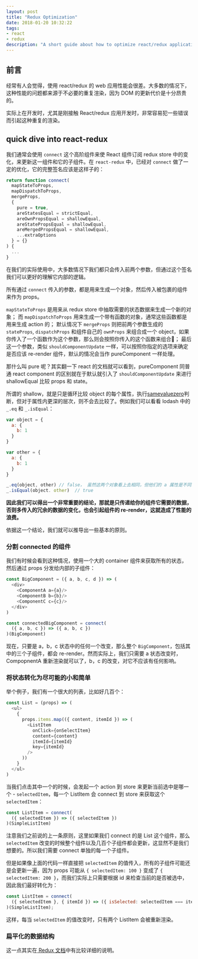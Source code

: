 ```yaml
---
layout: post
title: "Redux Optimization"
date: 2018-01-20 10:32:22
tags:
- react
- redux
description: "A short guide about how to optimize react/redux application."
---
```


## 前言

经常有人会觉得，使用 react/redux 的 web 应用性能会很差。大多数的情况下，这种性能的问题都来源于不必要的重复渲染，因为 DOM 的更新代价是十分昂贵的。

实际上在开发时，尤其是刚接触 React/redux 应用开发时，非常容易犯一些错误而引起这种重复的渲染。

## quick dive into react-redux

我们通常会使用 `connect` 这个高阶组件来使 React 组件订阅 redux store 中的变化，来更新这一组件和它的子组件。在 `react-redux` 中，已经对 `connect` 做了一定的优化，它的完整签名应该是这样子的：

```js
return function connect(
  mapStateToProps,
  mapDispatchToProps,
  mergeProps,
  {
    pure = true,
    areStatesEqual = strictEqual,
    areOwnPropsEqual = shallowEqual,
    areStatePropsEqual = shallowEqual,
    areMergedPropsEqual = shallowEqual,
    ...extraOptions
  } = {}
) {
  ...
}
```

在我们的实际使用中，大多数情况下我们都只会传入前两个参数，但通过这个签名我们可以更好的理解它内部的逻辑。

所有通过 `connect` 传入的参数，都是用来生成一个对象，然后传入被包裹的组件来作为 props。

`mapStateToProps` 是用来从 redux store 中抽取需要的状态数据来生成一个新的对象；
而 `mapDispatchToProps` 用来生成一个带有函数的对象，通常这些函数都是用来生成 action 的；
默认情况下 `mergeProps` 则把前两个参数生成的 `stateProps`, `dispatchProps` 和组件自己的 `ownProps` 来组合成一个 object，如果你传入了一个函数作为这个参数，那么则会按照你传入的这个函数来组合；
最后这一个参数，类似 `shouldComponentUpdate` 一样，可以按照你指定的选项来确定是否应该 re-render 组件，默认的情况会当作 pureComponent 一样处理。

那什么叫 pure 呢？其实翻一下 react 的文档就可以看到，pureComponent 同普通 react component 的区别就在于默认就引入了 `shouldComponentUpdate` 来进行 shallowEqual 比较 props 和 state。

所谓的 shallow，就是只是循环比较 object 的每个属性，执行[samevaluezero](http://ecma-international.org/ecma-262/7.0/#sec-samevaluezero)判断，但对于属性内更深的层次，则不会去比较了。例如我们可以看看 lodash 中的 `_.eq` 和 `_.isEqual`：

```js
var object = {
  a: {
    b: 1
  }
}

var other = {
  a: {
    b: 1
  }
}

_.eq(object, other) // false， 虽然这两个对象看上去相同，但他们的 a 属性是不同的引用，指向了不同的 { b: 1 }
_.isEqual(object. other)  // true
```

**因此我们可以得出一个非常重要的结论，那就是只传递给你的组件它需要的数据，否则多传入的冗余的数据的变化，也会引起组件的 re-render，这就造成了性能的浪费。**

依据这一个结论，我们就可以推导出一些基本的原则。

### 分割 connected 的组件

我们有时候会看到这种情况，使用一个大的 container 组件来获取所有的状态，然后通过 props 分发给内部的子组件：

```js
const BigComponent = ({ a, b, c, d }) => (
  <div>
    <ComponentA a={a}/>
    <ComponentB b={b}/>
    <ComponentC c={c}/>
  </div>
)

const connectedBigComponent = connect(
  ({ a, b, c }) => ({ a, b, c })
)(BigComponent)
```

现在，只要是 a，b，c 状态中的任何一个改变，那么整个 `BigComponent`，包括其中的三个子组件，都会 re-render。然而实际上，我们只需要 a 状态改变时，CompopnentA 重新渲染就可以了，b，c 的改变，对它不应该有任何影响。

### 将状态转化为尽可能的小和简单

举个例子，我们有一个很大的列表，比如好几百个：

```js
const List = (props) => (
  <ul>
    {
      props.items.map(({ content, itemId }) => (
        <ListItem
          onClick={onSelectItem}
          content={content}
          itemId={itemId}
          key={itemId}
        />
      ))
    }
  </ul>
)
```

当我们点击其中一个的时候，会发起一个 action 到 store 来更新当前选中是哪一个 - `selectedItem`，每一个 ListItem 会 connect 到 store 来获取这个 `selectedItem`：

```js
const ListItem = connect(
  ({ selectedItem }) => ({ selectedItem })
)(SimpleListItem)
```

注意我们之前说的上一条原则，这里如果我们 connect 的是 List 这个组件，那么 `selectedItem` 改变的时候整个组件以及几百个子组件都会更新，这显然不是我们想要的。所以我们需要 connect 单独的每一个子组件。

但是如果像上面的代码一样直接把 `selectedItem` 的值传入，所有的子组件可能还是会更新一遍，因为 props 可能从 `{ selectedItem: 100 }` 变成了 `{ selectedItem: 200 }`，而我们实际上只需要根据 id 来检查当前的是否被选中，因此我们最好转化为：

```js
const ListItem = connect(
  ({ selectedItem }, { itemId }) => ({ isSelected: selectedItem === itemId })
)(SimpleListItem);
``` 

这样，每当 `selectedItem` 的值改变时，只有两个 ListItem 会被重新渲染。

### 扁平化的数据结构

这一点其实在[ Redux 文档](https://redux.js.org/docs/recipes/reducers/NormalizingStateShape.html)中有比较详细的说明。

